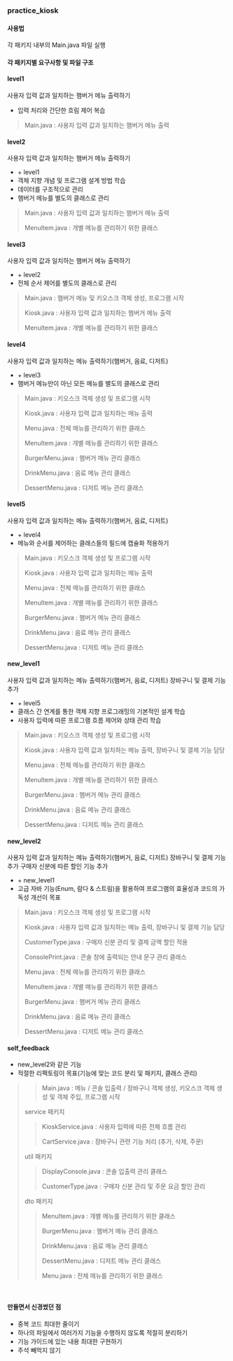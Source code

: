 ### practice_kiosk

#### 사용법

각 패키지 내부의 Main.java 파일 실행

#### 각 패키지별 요구사항 및 파일 구조

#### level1

사용자 입력 값과 일치하는 햄버거 메뉴 출력하기

- 입력 처리와 간단한 흐림 제어 복습

> Main.java : 사용자 입력 값과 일치하는 햄버거 메뉴 출력

#### level2

사용자 입력 값과 일치하는 햄버거 메뉴 출력하기

- \+ level1
- 객체 지향 개념 및 프로그램 설계 방법 학습
- 데이터를 구조적으로 관리
- 햄버거 메뉴를 별도의 클래스로 관리

> Main.java : 사용자 입력 값과 일치하는 햄버거 메뉴 출력
>
> MenuItem.java : 개별 메뉴를 관리하기 위한 클래스

#### level3

사용자 입력 값과 일치하는 햄버거 메뉴 출력하기

- \+ level2
- 전체 순서 제어를 별도의 클래스로 관리

> Main.java : 햄버거 메뉴 및 키오스크 객체 생성, 프로그램 시작
>
> Kiosk.java : 사용자 입력 값과 일치하는 햄버거 메뉴 출력
>
> MenuItem.java : 개별 메뉴를 관리하기 위한 클래스

#### level4

사용자 입력 값과 일치하는 메뉴 출력하기(햄버거, 음료, 디저트)

- \+ level3
- 햄버거 메뉴만이 아닌 모든 메뉴를 별도의 클래스로 관리

> Main.java : 키오스크 객체 생성 및 프로그램 시작
>
> Kiosk.java : 사용자 입력 값과 일치하는 메뉴 출력
>
> Menu.java : 전체 메뉴를 관리하기 위한 클래스
>
> MenuItem.java : 개별 메뉴를 관리하기 위한 클래스
>
> BurgerMenu.java : 햄버거 메뉴 관리 클래스
>
> DrinkMenu.java : 음료 메뉴 관리 클래스
>
> DessertMenu.java : 디저트 메뉴 관리 클래스

#### level5

사용자 입력 값과 일치하는 메뉴 출력하기(햄버거, 음료, 디저트)

- \+ level4
- 메뉴와 순서를 제어하는 클래스들의 필드에 캡슐화 적용하기

> Main.java : 키오스크 객체 생성 및 프로그램 시작
>
> Kiosk.java : 사용자 입력 값과 일치하는 메뉴 출력
>
> Menu.java : 전체 메뉴를 관리하기 위한 클래스
>
> MenuItem.java : 개별 메뉴를 관리하기 위한 클래스
>
> BurgerMenu.java : 햄버거 메뉴 관리 클래스
>
> DrinkMenu.java : 음료 메뉴 관리 클래스
>
> DessertMenu.java : 디저트 메뉴 관리 클래스

#### new_level1

사용자 입력 값과 일치하는 메뉴 출력하기(햄버거, 음료, 디저트)
장바구니 및 결제 기능 추가

- \+ level5
- 클래스 간 연계를 통한 객체 지향 프로그래밍의 기본적인 설계 학습
- 사용자 입력에 따른 프로그램 흐름 제어와 상태 관리 학습

> Main.java : 키오스크 객체 생성 및 프로그램 시작
>
> Kiosk.java : 사용자 입력 값과 일치하는 메뉴 출력, 장바구니 및 결제 기능 담당
>
> Menu.java : 전체 메뉴를 관리하기 위한 클래스
>
> MenuItem.java : 개별 메뉴를 관리하기 위한 클래스
>
> BurgerMenu.java : 햄버거 메뉴 관리 클래스
>
> DrinkMenu.java : 음료 메뉴 관리 클래스
>
> DessertMenu.java : 디저트 메뉴 관리 클래스

#### new_level2

사용자 입력 값과 일치하는 메뉴 출력하기(햄버거, 음료, 디저트)
장바구니 및 결제 기능 추가
구매자 신분에 따른 할인 기능 추가

- \+ new_level1
- 고급 자바 기능(Enum, 람다 & 스트림)을 활용하여 프로그램의 효율성과 코드의 가독성 개선이 목표

> Main.java : 키오스크 객체 생성 및 프로그램 시작
>
> Kiosk.java : 사용자 입력 값과 일치하는 메뉴 출력, 장바구니 및 결제 기능 담당
>
> CustomerType.java : 구매자 신분 관리 및 결제 금액 할인 적용
>
> ConsolePrint.java : 콘솔 창에 출력되는 안내 문구 관리 클래스
>
> Menu.java : 전체 메뉴를 관리하기 위한 클래스
>
> MenuItem.java : 개별 메뉴를 관리하기 위한 클래스
>
> BurgerMenu.java : 햄버거 메뉴 관리 클래스
>
> DrinkMenu.java : 음료 메뉴 관리 클래스
>
> DessertMenu.java : 디저트 메뉴 관리 클래스

#### self_feedback

- new_level2와 같은 기능
- 적절한 리팩토링이 목표(기능에 맞는 코드 분리 및 패키지, 클래스 관리)

> > Main.java : 메뉴 / 콘솔 입출력 / 장바구니 객체 생성, 키오스크 객체 생성 및 객체 주입, 프로그램 시작
>
> service 패키지
> > KioskService.java : 사용자 입력에 따른 전체 흐름 관리
>>
> >CartService.java : 장바구니 관련 기능 처리 (추가, 삭제, 주문)
>
> util 패키지
> > DisplayConsole.java : 콘솔 입출력 관리 클래스
>>
>> CustomerType.java : 구매자 신분 관리 및 주문 요금 할인 관리
>
> dto 패키지
> > MenuItem.java : 개별 메뉴를 관리하기 위한 클래스
>>
> > BurgerMenu.java : 햄버거 메뉴 관리 클래스
>>
> > DrinkMenu.java : 음료 메뉴 관리 클래스
>>
> > DessertMenu.java : 디저트 메뉴 관리 클래스
>>
> > Menu.java : 전체 메뉴를 관리하기 위한 클래스

<br>

#### 만들면서 신경썼던 점

- 중복 코드 최대한 줄이기
- 하나의 파일에서 여러가지 기능을 수행하지 않도록 적절히 분리하기
- 기능 가이드에 있는 내용 최대한 구현하기
- 주석 빼먹지 않기